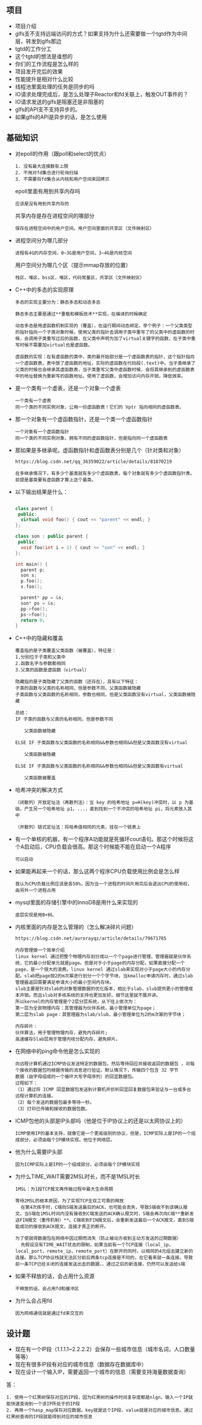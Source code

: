## 项目

+ 项目介绍
+ glfs支不支持远端访问的方式？如果支持为什么还需要做一个tgtd作为中间层，转发到glfs那边
+ tgtd的工作分工
+ 这个tgtd的想法是谁想的
+ 你们的工作流程是怎么样的
+ 项目发开完后的效果
+ 性能提升是相对什么比较
+ 线程池里面处理的任务是同步的吗
+ IO请求处理完成后，是怎么处理子Reactor和fd关联上，触发OUT事件的？
+ IO请求发送的glfs是阻塞还是非阻塞的
+ glfs的API支不支持异步的。
+ 如果glfs的API是异步的话，是怎么使用

## 基础知识

+ 对epoll的作用（跟poll和select的优点）

  ```
  1. 没有最大连接数有上限
  2. 不用对fd集合进行轮询扫描
  3. 不需要将fd集合从内核和用户空间来回拷贝
  ```

  epoll里面有用到共享内存吗

  ```
  应该是没有用到共享内存的
  ```

  共享内存是存在进程空间的哪部分

  ```
  保存在进程空间中的用户空间。用户空间里面的共享区（文件映射区）
  ```

+ 进程空间分为哪几部分

  ```
  进程有4G的内存空间，0~3G是用户空间，3~4G是内核空间
  ```

  用户空间分为哪几个区（提示mmap存放的位置）

  ```
  栈区，堆区，bss区，堆区，代码常量区，共享区（文件映射区）
  ```

+ C++中的多态的实现原理

  ```
  多态的实现主要分为：静态多态和动态多态
  
  静态多态主要是通过**重载和模板技术**实现，在编译的时候确定
  
  动态多态是用虚函数机制实现的（覆盖），在运行期间动态绑定。举个例子：一个父类类型的指针指向一个子类对象时候，使用父类的指针去调用子类中重写了的父类中的虚函数的时候，会调用子类重写过后的函数，在父类中声明为加了virtual关键字的函数，在子类中重写时候不需要加virtual也是虚函数。
  
  虚函数的实现：在有虚函数的类中，类的最开始部分是一个虚函数表的指针，这个指针指向一个虚函数表，表中放了虚函数的地址，实际的虚函数在代码段(.text)中。当子类继承了父类的时候也会继承其虚函数表，当子类重写父类中虚函数时候，会将其继承到的虚函数表中的地址替换为重新写的函数地址。使用了虚函数，会增加访问内存开销，降低效率。
  ```

+ 是一个类有一个虚表，还是一个对象一个虚表

  ```
  一个类有一个虚表
  同一个类的不同实例对象，公用一份虚函数表！它们的 Vptr 指向相同的虚函数表。
  ```

+ 那一个对象有一个虚函数指针，还是一个类一个虚函数指针

  ```
  一个对象有一个虚函数指针
  同一个类的不同实例对象，拥有不同的虚函数指针，但是指向同一个虚函数表
  ```

+ 那如果是多继承呢。虚函数指针和虚函数表分别是几个（针对类和对象）

  ```
  https://blog.csdn.net/qq_36359022/article/details/81870219
  
  在多继承情况下，有多少个基类就有多少个虚函数表，每个对象就有多少个虚函数指针表。前提是基类要有虚函数才算上这个基类。
  ```

+ 以下输出结果是什么：

  ```c++
  
  class parent {
   public:
    virtual void foo() { cout << "parent" << endl; }
  };
  
  class son : public parent {
   public:
    void foo(int i = 1) { cout << "son" << endl; }
  };
  
  int main() {
    parent p;
    son s;
    p.foo();
    s.foo();
  
    parent* pp = &s;
    son* ps = &s;
    pp->foo();
    ps->foo();
    return 0;
  }
  ```

+ C++中的隐藏和覆盖

  ```
  覆盖指的是子类覆盖父类函数（被覆盖），特征是：
  1.分别位于子类和父类中
  2.函数名字与参数都相同
  3.父类的函数是虚函数（virtual）
  
  隐藏指的是子类隐藏了父类的函数（还存在），具有以下特征：
  子类的函数与父类的名称相同，但是参数不同，父类函数被隐藏
  子类函数与父类函数的名称相同，参数也相同，但是父类函数没有virtual，父类函数被隐藏
  ```

  ```
  总结：
  IF 子类的函数与父类的名称相同，但是参数不同
  
  　　父类函数被隐藏
  
  ELSE IF 子类函数与父类函数的名称相同&&参数也相同&&但是父类函数没有virtual
  
  　　父类函数被隐藏
  
  ELSE IF 子类函数与父类函数的名称相同&&参数也相同&&但是父类函数有virtual
  
  　　父类函数被覆盖
  ```

+ 哈希冲突的解决方式

  ```
  （闭散列）开放定址法（再散列法）：当 key 的哈希地址 p=H(key)冲突时，以 p 为基础，产生另一个哈希地址 p1，...，直到找到一个不冲突的哈希地址 pi，将元素放入其中
  
  （开散列）链式定址法：将哈希值相同的元素，挂在一个链表上
  ```

+ 有一个单核的机器，有一个程序A功能就是死循环cout语句。那这个时候将这个A启动后，CPU负载会很高。那这个时候能不能在启动一个A程序

  ```
  可以启动
  ```

+ 如果能再起来一个的话，那么这两个程序CPU负载使用比例会是怎么样

  ```
  我认为CPU负载比例应该是各50%，因为当一个进程的时间片用完后会退出CPU的使用权，由另外一个进程占用
  ```

+ mysql里面的存储引擎中的InnoDB是用什么来实现的

  ```
  底层实现是用B+树。
  ```

+ 内核里面的内存是怎么管理的（怎么解决碎片问题）

  ```
  https://blog.csdn.net/aurorayqz/article/details/79671785
  
  内存管理做一个简单介绍
  linux kernel 通过把整个物理内存划分成以一个个page进行管理，管理器就是伙伴系统，它的最小分配单元就是page。但是对于小于page的内存分配，如果直接分配一个page，是一个很大的浪费。linux kernel 通过slab来实现对小于page大小的内存分配。slab把page按2的m次幂进行划分一个个字节块，当kmalloc申请内存时，通过slab管理器返回需要满足申请大小的最小空闲内存块。
  slub主要是针对slab的对象管理数据的优化版本，相比于slab，slub提供更小的管理成本开销。而且slub对多核系统的支持也更加友好。细节这里就不展开讲。
  所以kernel的内存管理是个2层分层系统，从下往上依次为：
  第一层为全部物理内存：其管理器为伙伴系统，最小管理单位为page；
  第二层为slab page：其管理器为slab/slub，最小管理单位为2的m次幂的字节块；
  ```

  ```
  内存碎片：
  伙伴算法，用于管理物理内存，避免内存碎片;
  高速缓存Slab层用于管理内核分配内存，避免碎片。
  ```

+ 在网络中的ping命令他是怎么实现的

  ```
  向远程计算机通过ICMP协议发送特定的数据包，然后等待回应并接收返回的数据包 ，对每个接收的数据包均根据传输的消息进行验证。默认情况下，传输四个包含 32 字节 
  数据（由字母组成的一个循环大写字母序列）的回显数据包。
  过程如下： 
  （1）通过将 ICMP 回显数据包发送到计算机并侦听回显回复数据包来验证与一台或多台 远程计算机的连接。  
  （2）每个发送的数据包最多等待一秒。  
  （3）打印已传输和接收的数据包数。  
  ```

+ ICMP包他的头部是IP头部吗（他是位于IP协议上的还是以太网协议上的）

  ```
  ICMP使用IP的基本支持，就像它是一个更高级别的协议，但是，ICMP实际上是IP的一个组成部分，必须由每个IP模块实现。他位于网络层。
  ```

+ 他为什么需要IP头部

  ```
  因为ICMP实际上是IP的一个组成部分，必须由每个IP模块实现
  ```

+ 为什么TIME_WAIT需要2MSL时长，而不是1MSL时长

  ```
  1MSL：为1段TCP报文再传输过程中最大生命周期
  
  等待2MSL的根本原因，为了实现TCP全双工可靠的释放
  	在第4次挥手时，C端向S端发送最后的ACK，也可能会丢失，导致S端收不到该确认报文。当S端在1MSL时间内没有接收到C端发送的ACK确认报文时，S端会再次向C端**重新发送FIN报文（重传机制）**。C端收到FIN报文后，会重新发送最后一个ACK报文，直到S端能成功的接收到ACK报文，连接才真正的断开。
  	
  为了使就得数据包在网络中因过期而消失（防止被动方收到主动方发送的过期数据）
  	先假设没有TIME_WAIT状态的限制，如果当前有一个TCP连接（local_ip，local_port，remote_ip，remote_port）在断开的同时，以相同的4元组去建立新的连接。那么TCP协议栈就无法区分前后两条tcp连接是不同的，在它看来就一条连接。导致前一条TCP已经关闭的连接发送出去的数据，，通过之后的新连接，仍然可以发送给s端
  ```

+ 如果不释放的话，会占用什么资源

  ```
  不释放的话，会占用fd和缓冲区
  ```

+ 为什么会占用fd

  ```
  因为网络通信就是通过fd来交互的
  ```

## 设计题

+ 现在有一个IP段（1.1.1.1~2.2.2.2）会保存一些城市信息（城市名词，人口数量等等）
+ 现在有很多IP段有对应的城市信息（数据存在数据库中）
+ 现在设计一个输入IP，需要返回一个城市的信息（需要支持海量数据查询）

答：

```
1. 使用一个红黑树保存对应的IP段，因为红黑树的操作时间复杂度都是nlgn，输入一个IP就能快速查询到一个该IP所处于的IP段
2. 再用一个hasp_map保存对应数据。key就是这个IP段，value就是对应的城市信息。通过红黑树查询的IP段就能得到对应的城市信息
```

